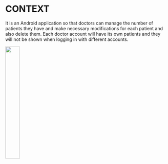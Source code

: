 <h1>CONTEXT</h1>
<p>
It is an Android application so that doctors can manage the number of patients they have and make necessary modifications for each patient and also delete them. Each doctor account will have its own patients and they will not be shown when logging in with different accounts.</p>
<img src="HealthyApp.gif" width="30%">
